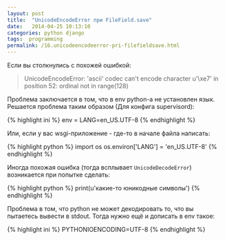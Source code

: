 ```yaml
---
layout: post
title:  "UnicodeEncodeError при FileField.save"
date:   2014-04-25 10:13:10
categories: python django
tags:  programming
permalink: /16.unicodeencodeerror-pri-filefieldsave.html
---
```


Если вы столкнулись с похожей ошибкой:

> UnicodeEncodeError: 'ascii' codec can't encode character u'\xe7' in position 52: ordinal not in range(128)

Проблема заключается в том, что в env python-а не установлен язык. Решается проблема таким образом (Для конфига supervisord):

{% highlight ini %}
env = LANG=en_US.UTF-8
{% endhighlight %}

Или, если у вас wsgi-приложение - где-то в начале файла написать:

{% highlight python %}
import os
os.environ['LANG'] = 'en_US.UTF-8'
{% endhighlight %}

Иногда похожая ошибка (тогда всплывает `UnicodeDecodeError`) возникается при попытке сделать:

{% highlight python %}
print(u'какие-то юникодные символы')
{% endhighlight %}

Проблема в том, что python не может декодировать то, что вы пытаетесь вывести в stdout.
Тогда нужно ещё и дописать в env такое:

{% highlight ini %}
PYTHONIOENCODING=UTF-8
{% endhighlight %}